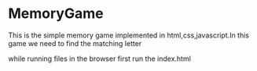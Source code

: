 # MemoryGame
This is the simple memory game implemented in html,css,javascript.In this game we need to find the matching letter 

while running files in the browser first run the index.html
